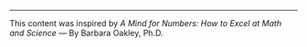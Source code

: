 
---

This content was inspired by _A Mind for Numbers: How to Excel at Math and Science_ — By Barbara Oakley, Ph.D.